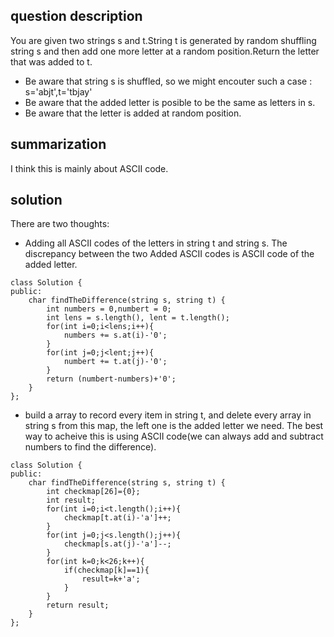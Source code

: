 ## question description
You are given two strings s and t.String t is generated by random shuffling string s and then add one more letter at a random position.Return the letter that was added to t.
* Be aware that string s is shuffled, so we might encouter such a case : s='abjt',t='tbjay'
* Be aware that the added letter is posible to be the same as letters in s. 
* Be aware that the letter is added at random position.
## summarization
I think this is mainly about ASCII code.
## solution
There are two thoughts:
* Adding all ASCII codes of the letters in string t and string s. The discrepancy between the two Added ASCII codes is ASCII code of the added letter.
```
class Solution {
public:
    char findTheDifference(string s, string t) {
        int numbers = 0,numbert = 0;
        int lens = s.length(), lent = t.length();
        for(int i=0;i<lens;i++){
            numbers += s.at(i)-'0';
        }
        for(int j=0;j<lent;j++){
            numbert += t.at(j)-'0';
        }
        return (numbert-numbers)+'0';
    }
};
```
* build a array to record every item in string t, and delete every array in string s from this map, the left one is the added letter we need. The best way to acheive this is using ASCII code(we can always add and subtract numbers to find the difference).
```
class Solution {
public:
    char findTheDifference(string s, string t) {
        int checkmap[26]={0};
        int result;
        for(int i=0;i<t.length();i++){
            checkmap[t.at(i)-'a']++;
        }
        for(int j=0;j<s.length();j++){
            checkmap[s.at(j)-'a']--;
        }
        for(int k=0;k<26;k++){
            if(checkmap[k]==1){
                result=k+'a';
            }
        }
        return result;
    }
};
```